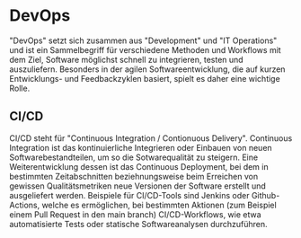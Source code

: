# DevOps

"DevOps" setzt sich zusammen aus "Development" und "IT Operations" und ist ein Sammelbegriff für verschiedene Methoden und Workflows mit dem Ziel, Software möglichst schnell zu integrieren, testen und auszuliefern. Besonders in der agilen Softwareentwicklung, die auf kurzen Entwicklungs- und Feedbackzyklen basiert, spielt es daher eine wichtige Rolle.

## CI/CD

CI/CD steht für "Continuous Integration / Contionuous Delivery". Continuous Integration ist das kontinuierliche Integrieren oder Einbauen von neuen Softwarebestandteilen, um so die Sotwarequalität zu steigern. Eine Weiterentwicklung dessen ist das Continuous Deployment, bei dem in bestimmten Zeitabschnitten beziehnungsweise beim Erreichen von gewissen Qualitätsmetriken neue Versionen der Software erstellt und ausgeliefert werden. Beispiele für CI/CD-Tools sind Jenkins oder Github-Actions, welche es ermöglichen, bei bestimmten Aktionen (zum Beispiel einem Pull Request in den main branch) CI/CD-Workflows, wie etwa automatisierte Tests oder statische Softwareanalysen durchzuführen.

